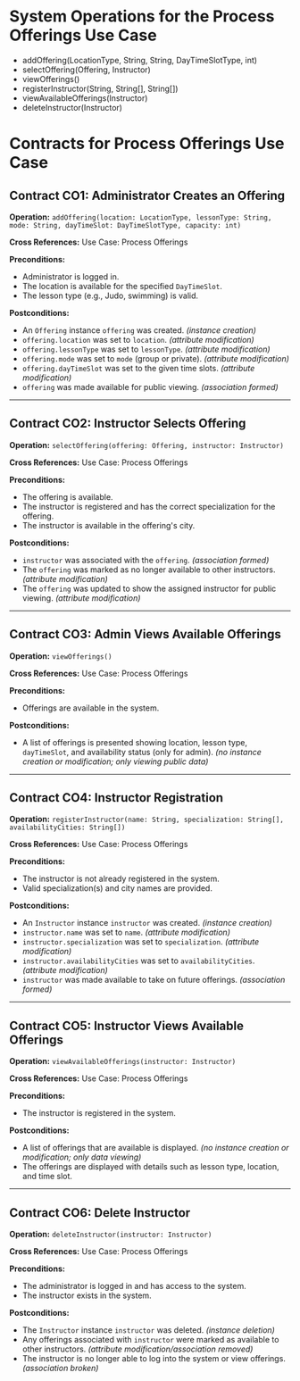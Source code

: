 # System Operations for the Process Offerings Use Case

- addOffering(LocationType, String, String, DayTimeSlotType, int)
- selectOffering(Offering, Instructor)
- viewOfferings()
- registerInstructor(String, String[], String[])
- viewAvailableOfferings(Instructor)
- deleteInstructor(Instructor)

# Contracts for Process Offerings Use Case

## Contract CO1: Administrator Creates an Offering

**Operation:** `addOffering(location: LocationType, lessonType: String, mode: String, dayTimeSlot: DayTimeSlotType, capacity: int)`

**Cross References:** Use Case: Process Offerings

**Preconditions:**
- Administrator is logged in.
- The location is available for the specified `DayTimeSlot`.
- The lesson type (e.g., Judo, swimming) is valid.

**Postconditions:**
- An `Offering` instance `offering` was created. *(instance creation)*
- `offering.location` was set to `location`. *(attribute modification)*
- `offering.lessonType` was set to `lessonType`. *(attribute modification)*
- `offering.mode` was set to `mode` (group or private). *(attribute modification)*
- `offering.dayTimeSlot` was set to the given time slots. *(attribute modification)*
- `offering` was made available for public viewing. *(association formed)*

---

## Contract CO2: Instructor Selects Offering

**Operation:** `selectOffering(offering: Offering, instructor: Instructor)`

**Cross References:** Use Case: Process Offerings

**Preconditions:**
- The offering is available.
- The instructor is registered and has the correct specialization for the offering.
- The instructor is available in the offering's city.

**Postconditions:**
- `instructor` was associated with the `offering`. *(association formed)*
- The `offering` was marked as no longer available to other instructors. *(attribute modification)*
- The `offering` was updated to show the assigned instructor for public viewing. *(attribute modification)*

---

## Contract CO3: Admin Views Available Offerings

**Operation:** `viewOfferings()`

**Cross References:** Use Case: Process Offerings

**Preconditions:**
- Offerings are available in the system.

**Postconditions:**
- A list of offerings is presented showing location, lesson type, `dayTimeSlot`, and availability status (only for admin). *(no instance creation or modification; only viewing public data)*

---

## Contract CO4: Instructor Registration

**Operation:** `registerInstructor(name: String, specialization: String[], availabilityCities: String[])`

**Cross References:** Use Case: Process Offerings

**Preconditions:**
- The instructor is not already registered in the system.
- Valid specialization(s) and city names are provided.

**Postconditions:**
- An `Instructor` instance `instructor` was created. *(instance creation)*
- `instructor.name` was set to `name`. *(attribute modification)*
- `instructor.specialization` was set to `specialization`. *(attribute modification)*
- `instructor.availabilityCities` was set to `availabilityCities`. *(attribute modification)*
- `instructor` was made available to take on future offerings. *(association formed)*

---

## Contract CO5: Instructor Views Available Offerings

**Operation:** `viewAvailableOfferings(instructor: Instructor)`

**Cross References:** Use Case: Process Offerings

**Preconditions:**
- The instructor is registered in the system.

**Postconditions:**
- A list of offerings that are available is displayed. *(no instance creation or modification; only data viewing)*
- The offerings are displayed with details such as lesson type, location, and time slot.

---

## Contract CO6: Delete Instructor

**Operation:** `deleteInstructor(instructor: Instructor)`

**Cross References:** Use Case: Process Offerings

**Preconditions:**
- The administrator is logged in and has access to the system.
- The instructor exists in the system.

**Postconditions:**
- The `Instructor` instance `instructor` was deleted. *(instance deletion)*
- Any offerings associated with `instructor` were marked as available to other instructors. *(attribute modification/association removed)*
- The instructor is no longer able to log into the system or view offerings. *(association broken)*
